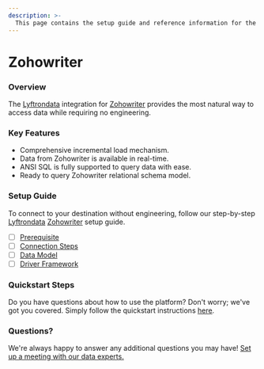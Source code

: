 ```yaml
---
description: >-
  This page contains the setup guide and reference information for the Zohowriter source connector.
---
```


# Zohowriter

### Overview

The [Lyftrondata](https://www.lyftrondata.com/) integration for [Zohowriter](None) provides the most natural way to access data while requiring no engineering.

### Key Features

* Comprehensive incremental load mechanism.
* Data from Zohowriter is available in real-time.&#x20;
* ANSI SQL is fully supported to query data with ease.
* Ready to query Zohowriter relational schema model.

### Setup Guide

To connect to your destination without engineering, follow our step-by-step [Lyftrondata](https://www.lyftrondata.com/)  [Zohowriter](None) setup guide.

* [ ] [Prerequisite](prerequisite.md)
* [ ] [Connection Steps](connection-steps.md)
* [ ] [Data Model](data-model/erd.md)
* [ ] [Driver Framework](driver-framework/)

### Quickstart Steps

Do you have questions about how to use the platform? Don't worry; we've got you covered. Simply follow the quickstart instructions [here](../README.md).

### Questions? <a href="#questions" id="questions"></a>

We're always happy to answer any additional questions you may have! [Set up a meeting with our data experts.](https://www.lyftrondata.com/book-a-meeting/)

